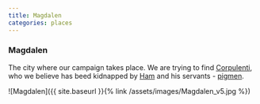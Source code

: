 ```yaml
---
title: Magdalen
categories: places
---
```


### Magdalen

The city where our campaign takes place. We are trying to find [Corpulenti](GiacomoCorpulenti), who we believe has beed kidnapped by [Ham](Ham) and his servants - [pigmen](pigmen).

![Magdalen]({{ site.baseurl }}{% link /assets/images/Magdalen_v5.jpg %})
